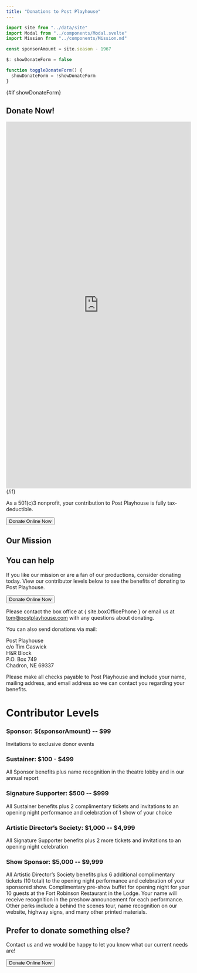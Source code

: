 ```yaml
---
title: "Donations to Post Playhouse"
---
```


```js exec
import site from "../data/site"
import Modal from "../components/Modal.svelte"
import Mission from "../components/Mission.md"

const sponsorAmount = site.season - 1967

$: showDonateForm = false

function toggleDonateForm() {
  showDonateForm = !showDonateForm
}
```

{#if showDonateForm}
<Modal on:close={toggleDonateForm}>

  <h2 class="h2">Donate Now!</h2>

  <iframe title="Donate to Post Playhouse" name='ELEOForm' id='ELEOForm' style='width:100%;min-width:320px;max-width:900px;min-height:1000px;border-width:0px;border-style:none;' scrolling='no' src='https://www.eleoonline.net/Pages/WebForms/Mobile/ShowFormMobile.aspx?id=f790c257-b67f-4508-9ff9-0fc3a16f04d2&linkto=670' ></iframe>
</Modal>
{/if}

<p class="text-center p-2 mb-4">As a 501(c)3 nonprofit, your contribution to Post Playhouse is fully tax-deductible.</p>

<div class="text-center my-4">
  <button class="btn btn-p" on:click={toggleDonateForm}>Donate Online Now</button>
</div>

## Our Mission

<Mission/>

## You can help

If you like our mission or are a fan of our productions, consider donating today. View our contributor levels below to see the benefits of donating to Post Playhouse.

<div class="text-center my-4">
  <button class="btn btn-p" on:click={toggleDonateForm}>Donate Online Now</button>
</div>

Please contact the box office at { site.boxOfficePhone } or email us at [tom@postplayhouse.com](mailto:tom@postplayhouse.com) with any questions about donating.

You can also send donations via mail:

Post Playhouse  
c/o Tim Gaswick  
H&R Block  
P.O. Box 749  
Chadron, NE 69337

Please make all checks payable to Post Playhouse and include your name, mailing address, and email address so we can contact you regarding your benefits.

# Contributor Levels

### Sponsor: \${sponsorAmount} -- \$99

Invitations to exclusive donor events

### Sustainer: \$100 - \$499

All Sponsor benefits plus name recognition in the theatre lobby and in our annual report

### Signature Supporter: \$500 -- \$999

All Sustainer benefits plus 2 complimentary tickets and invitations to an opening night performance and celebration of 1 show of your choice

### Artistic Director’s Society: \$1,000 -- \$4,999

All Signature Supporter benefits plus 2 more tickets and invitations to an opening night celebration

### Show Sponsor: \$5,000 -- \$9,999

All Artistic Director’s Society benefits plus 6 additional complimentary tickets (10 total) to the opening night performance and celebration of your sponsored show. Complimentary pre-show buffet for opening night for your 10 guests at the Fort Robinson Restaurant in the Lodge. Your name will receive recognition in the preshow announcement for each performance. Other perks include a behind the scenes tour, name recognition on our website, highway signs, and many other printed materials.

## Prefer to donate something else?

Contact us and we would be happy to let you know what our current needs are!

<div class="text-center my-4">
  <button class="btn btn-p" on:click={toggleDonateForm}>Donate Online Now</button>
</div>
